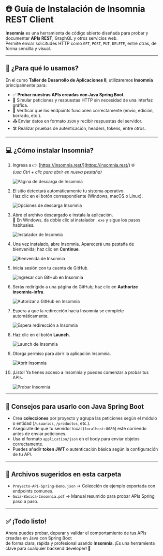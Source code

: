 # 🌐 Guía de Instalación de Insomnia REST Client

**Insomnia** es una herramienta de código abierto diseñada para probar y documentar **APIs REST**, GraphQL y otros servicios web.  
Permite enviar solicitudes HTTP como `GET`, `POST`, `PUT`, `DELETE`, entre otras, de forma sencilla y visual.

---

## 🎯 ¿Para qué lo usamos?

En el curso **Taller de Desarrollo de Aplicaciones II**, utilizaremos **Insomnia** principalmente para:

- ✅ **Probar nuestras APIs creadas con Java Spring Boot**.
- 🔗 Simular peticiones y respuestas HTTP sin necesidad de una interfaz gráfica.
- 🧪 Verificar que los endpoints funcionen correctamente (envío, edición, borrado, etc.).
- 📤 Enviar datos en formato `JSON` y recibir respuestas del servidor.
- 🛠️ Realizar pruebas de autenticación, headers, tokens, entre otros.

---

## 💻 ¿Cómo instalar Insomnia?

1. Ingresa a 👉 [https://insomnia.rest/](https://insomnia.rest/) 🌐  
*(usa Ctrl + clic para abrir en nueva pestaña)*

   ![Página de descarga de Insomnia](./images/1-pagina-descarga-insomnia.png)

2. El sitio detectará automáticamente tu sistema operativo.  
   Haz clic en el botón correspondiente (Windows, macOS o Linux).

   ![Opciones de descarga Insomnia](./images/2-opciones-descarga-insomnia.png)

3. Abre el archivo descargado e instala la aplicación.  
   📌 En Windows, da doble clic al instalador `.exe` y sigue los pasos habituales.

   ![Instalador de Insomnia](./images/3-instalador-insomnia.png)

4. Una vez instalado, abre Insomnia. Aparecerá una pestaña de bienvenida; haz clic en **Continue**.

   ![Bienvenida de Insomnia](./images/4-bienvenida-de-insomnia.png)

5. Inicia sesión con tu cuenta de GitHub.

   ![Ingresar con GitHub en Insomnia](./images/5-ingresar-con-github-en-insomnia.png)

6. Serás redirigido a una página de GitHub; haz clic en **Authorize insomnia-infra**.

   ![Autorizar a GitHub en Insomnia](./images/6-autorizar-a-github-en-insomnia.png)

7. Espera a que la redirección hacia Insomnia se complete automáticamente.

   ![Espera redirección a Insomnia](./images/7-espera-a-redireccion-a-insomnia.png)

8. Haz clic en el botón **Launch**.

   ![Launch de Insomnia](./images/8-launch-de-insomnia.png)

9. Otorga permiso para abrir la aplicación Insomnia.

   ![Abrir Insomnia](./images/9-abrir-insomnia.png)

10. ¡Listo! Ya tienes acceso a Insomnia y puedes comenzar a probar tus APIs.

    ![Probar Insomnia](./images/10-probar-insomnia.png)

---

## 🧠 Consejos para usarlo con Java Spring Boot

- Crea **colecciones** por proyecto y agrupa las peticiones según el módulo o entidad (`/usuarios`, `/productos`, etc.).
- Asegúrate de que tu servidor local (`localhost:8080`) esté corriendo antes de enviar peticiones.
- Usa el formato `application/json` en el body para enviar objetos correctamente.
- Puedes añadir **token JWT** o autenticación básica según la configuración de tu API.

---

## 📂 Archivos sugeridos en esta carpeta

- `Proyecto-API-Spring-Demo.json` → Colección de ejemplo exportada con endpoints comunes.
- `Guía-Básica-Insomnia.pdf` → Manual resumido para probar APIs Spring paso a paso.

---

## ✅ ¡Todo listo!

Ahora puedes probar, depurar y validar el comportamiento de tus APIs creadas en Java con Spring Boot  
de forma clara, rápida y profesional usando **Insomnia**. ¡Es una herramienta clave para cualquier backend developer! 🚀